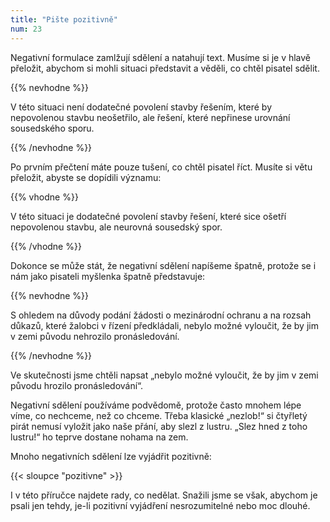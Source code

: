 ```yaml
---
title: "Pište pozitivně"
num: 23
---
```

Negativní formulace zamlžují sdělení a natahují text. Musíme si je v hlavě přeložit, abychom si mohli situaci představit a věděli, co chtěl pisatel sdělit.

{{% nevhodne %}}

V této situaci není dodatečné povolení stavby řešením, které by nepovolenou stavbu neošetřilo, ale řešení, které nepřinese urovnání sousedského sporu.

{{% /nevhodne %}}

Po prvním přečtení máte pouze tušení, co chtěl pisatel říct. Musíte si větu přeložit, abyste se dopídili významu:

{{% vhodne %}}

V této situaci je dodatečné povolení stavby řešení, které sice ošetří nepovolenou stavbu, ale neurovná sousedský spor.

{{% /vhodne %}}

Dokonce se může stát, že negativní sdělení napíšeme špatně, protože se i nám jako pisateli myšlenka špatně představuje:

{{% nevhodne %}}

S ohledem na důvody podání žádosti o mezinárodní ochranu a na rozsah důkazů, které žalobci v řízení předkládali, nebylo možné vyloučit, že by jim v zemi původu nehrozilo pronásledování.

{{% /nevhodne %}}

Ve skutečnosti jsme chtěli napsat „nebylo možné vyloučit, že by jim v zemi původu hrozilo pronásledování“.

Negativní sdělení používáme podvědomě, protože často mnohem lépe víme, co nechceme, než co chceme. Třeba klasické „nezlob!“ si čtyřletý pirát nemusí vyložit jako naše přání, aby slezl z lustru. „Slez hned z toho lustru!“ ho teprve dostane nohama na zem.

Mnoho negativních sdělení lze vyjádřit pozitivně:

{{< sloupce "pozitivne" >}}

I v této příručce najdete rady, co nedělat. Snažili jsme se však, abychom je psali jen tehdy, je-li pozitivní vyjádření nesrozumitelné nebo moc dlouhé.
